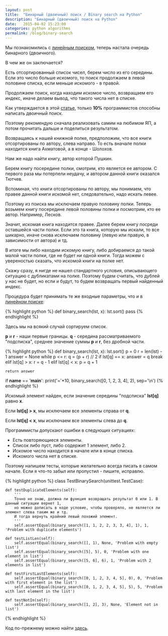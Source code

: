 ```yaml
---
layout: post
title:  "Бинарный (двоичный) поиск / Binary search на Python"
description: "Бинарный (двоичный) поиск на Python"
date:   2015-04-02 15:23:00
categories: python algorithms
permalink: /blog/binary-search
---
```


Мы познакомились с [линейным поиском](/blog/linear-search), теперь настала очередь бинарного (двоичного).

В чем же он заключается?

Есть отсортированный список чисел, берем число из его середины. Если это число больше искомого, то поиск продолжаем в левой половине списка, если меньше искомого - в правой. 

Продолжаем поиск, когда находим искомое число, возвращаем его индекс, иначе делаем вывод, что такого числа нет в списке.

Как утверждается в этой [статье](https://reprog.wordpress.com/2010/04/19/are-you-one-of-the-10-percent/), только **10%** программистов способны написать двоичный поиск.

Поэтому рекомендую сначала реализовать самим на любимом ЯП, а потом прочитать дальше и поделиться результатом. 
<!--more-->

Возвращаясь к нашей книжной полке, предположим, что все книги отсортированы по автору, слева направо. То есть вначале полки находится книга Ахматовой, а в конце - Шолохов.

Нам же надо найти книгу, автор которой Пушкин. 

Берем книгу посередине полки, смотрим, кто является ее автором. С первого раза мы потерпели неудачу, и автором данной книги оказался Тютчев. 

Вспоминая, что книги отсортированы по автору, мы понимаем, что правее данной книги искомой нет, следовательно, надо искать левее. 

Поэтому из поиска мы исключаем правую половину полки. Теперь возьмем книгу посередине левой половины полки и посмотрим, кто ее автор. Например, Лесков.

Значит, искомая книга находится правее. Далее берем книгу посреди оставшейся части полки. Если это та книга, которую мы искали, то все шикарно, иначе снова исключаем половину (левую или правую, в зависимости от автора) и тд.

В итоге мы либо находим искомую книгу, либо добираемся до такой малой части полки, где не будет ни одной книги. Тогда можем с увереностью сказать, что искомой книги на полке нет.

Скажу сразу, я нигде не нашел стандартного условия, описывающего ситуацию с дубликатами на полке. Поэтому будем считать, что дублей у нас не будет, но если и будут, то будем возвращать первый найденный индекс.

Процедура будет принимать те же входные параметры, что и в [линейном поиске](/blog/linear-search):

{% highlight python %}
def binary_search(lst, x):
	lst.sort()
	pass
{% endhighlight %}

Здесь мы на всякий случай сортируем список. 

**p** и **r** - наши первые границы. **q** - середина рассматриваемого "подсписка", среднее значение суммы **p** и **r**, без дробной части.

{% highlight python %}
def binary_search(lst, x):
	lst.sort()
	p = 0
	r = len(lst) - 1
	answer = None
	while p <= r:
		q = (p + r) // 2
		if lst[q] == x:
			answer = q
			break
		elif lst[q] > x:
			r = q - 1
		elif lst[q] < x:
			p = q + 1
	
	return answer

if __name__ == '__main__':
	print('='*10, binary_search([0, 1, 2, 3, 4], 2), sep='\n')
{% endhighlight %}

Искомый элемент найден, если значение середины "подсписка" **lst[q]** равно **x**.

Если **lst[q] > x**, мы исключаем все элементы справа от **q**.

Если **lst[q] < x**, мы исключаем все элементы слева до **q**.

Программисты допускают ошибки в следующих ситуациях:

- Есть повторяющиеся элементы.
- Список либо пуст, либо содержит 1 элемент, либо 2.
- Искомое число находится в начале или в конце списка.
- Искомого числа нет в списке.

Поэтому напишем тесты, которые желательно всегда писать в самом начале. Если я что-то забыл или пропустил - пишите, исправлю.

{% highlight python %}
class TestBinarySearch(unittest.TestCase):

	def testDuplicateElements(self):
		'''
		Точно не знаю, должна ли функция возвращать результат 0 или 1. В данный ситуации вернет 1, 
		но можно дописать в коде условие, чтобы проверяло, не является ли элемент слева таким же и тд. 
		И тогда вернуть крайний левый похожий элемент.
		'''
		self.assertEqual(binary_search([1, 1, 2, 2, 3, 3, 4], 1), 1, 'Problem with duplicate elements')

	def testListLen(self):
		self.assertEqual(binary_search([], 1), None, 'Problem with empty list')
		self.assertEqual(binary_search([5], 5), 0, 'Problem with one element in list')
		self.assertEqual(binary_search([5, 6], 6), 1, 'Problem with 2 elements in list')

	def testFirstLastElements(self):
		self.assertEqual(binary_search([0, 1, 2, 3, 4, 5], 0), 0, 'Problem with first element in the list')
		self.assertEqual(binary_search([0, 1, 2, 3, 4, 5], 5), 5, 'Problem with last element in the list')

	def testNotIn(self):
		self.assertEqual(binary_search([1, 2], 3), None, 'Element not in list')
{% endhighlight %}

Код по-прежнему можно найти [здесь](https://github.com/stleon/algorithms).